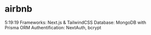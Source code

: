 # airbnb
5:19:19
Frameworks: Next.js & TailwindCSS
Database: MongoDB with Prisma ORM
Authentification: NextAuth, bcrypt
